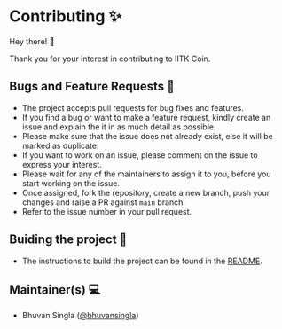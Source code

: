 # Contributing ✨

Hey there! 👋

Thank you for your interest in contributing to IITK Coin.

## Bugs and Feature Requests 🐛
* The project accepts pull requests for bug fixes and features.
* If you find a bug or want to make a feature request, kindly create an issue and explain the it in as much detail as possible. 
* Please make sure that the issue does not already exist, else it will be marked as duplicate.
* If you want to work on an issue, please comment on the issue to express your interest.
* Please wait for any of the maintainers to assign it to you, before you start working on the issue.
* Once assigned, fork the repository, create a new branch, push your changes and raise a PR against `main` branch.
* Refer to the issue number in your pull request.

## Buiding the project 🔨
* The instructions to build the project can be found in the [README](https://github.com/bhuvansingla/iitk-coin#readme).

## Maintainer(s) 💻
* Bhuvan Singla ([@bhuvansingla](https://github.com/bhuvansingla))
